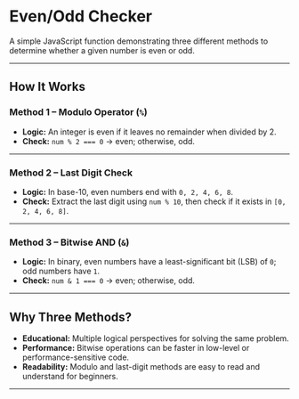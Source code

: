 # Even/Odd Checker

A simple JavaScript function demonstrating three different methods to determine whether a given number is even or odd.

---

## How It Works

### Method 1 – Modulo Operator (`%`)
- **Logic:** An integer is even if it leaves no remainder when divided by 2.
- **Check:** `num % 2 === 0` → even; otherwise, odd.

---

###  Method 2 – Last Digit Check
- **Logic:** In base-10, even numbers end with `0, 2, 4, 6, 8`.
- **Check:** Extract the last digit using `num % 10`, then check if it exists in `[0, 2, 4, 6, 8]`.

---

### Method 3 – Bitwise AND (`&`)
- **Logic:** In binary, even numbers have a least-significant bit (LSB) of `0`; odd numbers have `1`.
- **Check:** `num & 1 === 0` → even; otherwise, odd.

---

## Why Three Methods?

- **Educational:** Multiple logical perspectives for solving the same problem.
- **Performance:** Bitwise operations can be faster in low-level or performance-sensitive code.
- **Readability:** Modulo and last-digit methods are easy to read and understand for beginners.

---
